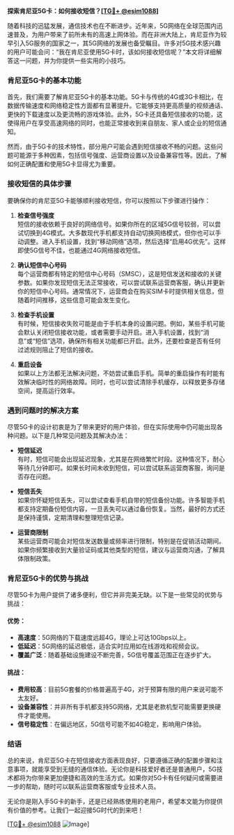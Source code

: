 **探索肯尼亚5G卡：如何接收短信？[[TG💪+ @esim1088](https://t.me/s/esim1088)]**

随着科技的迅猛发展，通信技术也在不断进步。近年来，5G网络在全球范围内迅速普及，为用户带来了前所未有的高速上网体验。而在非洲大陆上，肯尼亚作为较早引入5G服务的国家之一，其5G网络的发展也备受瞩目。许多对5G技术感兴趣的用户可能会问：“我在肯尼亚使用5G卡时，该如何接收短信呢？”本文将详细解答这一问题，并为你提供一些实用的小技巧。

### 肯尼亚5G卡的基本功能

首先，我们需要了解肯尼亚5G卡的基本功能。5G卡与传统的4G或3G卡相比，在数据传输速度和网络稳定性方面都有显著提升。它能够支持更高质量的视频通话、更快的下载速度以及更流畅的游戏体验。此外，5G卡还具备短信接收的功能，这使得用户在享受高速网络的同时，也能正常接收到来自朋友、家人或企业的短信通知。

然而，由于5G卡的技术特性，部分用户可能会遇到短信接收不畅的问题。这些问题可能源于多种因素，包括信号强度、运营商设置以及设备兼容性等。因此，了解如何正确配置和使用5G卡显得尤为重要。

### 接收短信的具体步骤

要确保你的肯尼亚5G卡能够顺利接收短信，你可以按照以下步骤进行操作：

1. **检查信号强度**  
   短信的接收依赖于良好的网络信号。如果你所在的区域5G信号较弱，可以尝试切换到4G模式。大多数现代手机都支持自动切换网络模式，但你也可以手动调整。进入手机设置，找到“移动网络”选项，然后选择“启用4G优先”。这样即使5G信号不佳，也能通过4G网络接收短信。

2. **确认短信中心号码**  
   每个运营商都有特定的短信中心号码（SMSC），这是短信发送和接收的关键参数。如果你发现短信无法正常接收，可以尝试联系运营商客服，确认并更新你的短信中心号码。通常情况下，运营商会在购买SIM卡时提供相关信息，但随着时间推移，这些信息可能会发生变化。

3. **检查手机设置**  
   有时候，短信接收失败可能是由于手机本身的设置问题。例如，某些手机可能会默认关闭短信接收功能，或者需要手动开启。进入手机设置，找到“消息”或“短信”选项，确保所有相关功能都已开启。此外，还要检查是否有任何过滤规则阻止了短信的接收。

4. **重启设备**  
   如果以上方法都无法解决问题，不妨尝试重启手机。简单的重启操作有时能有效解决临时性的网络故障。同时，也可以尝试清除手机缓存，以释放更多存储空间，提高运行效率。

### 遇到问题时的解决方案

尽管5G卡的设计初衷是为了带来更好的用户体验，但在实际使用中仍可能出现各种问题。以下是几种常见问题及其解决办法：

- **短信延迟**  
  有时，短信可能会出现延迟现象，尤其是在网络繁忙时段。这种情况下，耐心等待几分钟即可。如果长时间未收到短信，可以尝试联系运营商客服，询问是否存在问题。

- **短信丢失**  
  如果你怀疑短信丢失，可以尝试查看手机自带的短信备份功能。许多智能手机都支持定期备份短信内容，一旦丢失可以通过备份恢复。当然，最好的方式还是保持谨慎，定期清理和整理短信记录。

- **运营商限制**  
  某些运营商可能会对短信发送数量或频率进行限制，特别是在促销活动期间。如果你频繁接收到大量验证码或其他类型的短信，建议与运营商沟通，了解具体限制政策。

### 肯尼亚5G卡的优势与挑战

尽管5G卡为用户提供了诸多便利，但它并非完美无缺。以下是一些常见的优势与挑战：

#### 优势：
- **高速度**：5G网络的下载速度远超4G，理论上可达10Gbps以上。
- **低延迟**：5G网络的延迟极低，适合实时应用如在线游戏和视频会议。
- **覆盖广泛**：随着基础设施建设不断完善，5G信号覆盖范围正在逐步扩大。

#### 挑战：
- **费用较高**：目前5G套餐的价格普遍高于4G，对于预算有限的用户来说可能不太友好。
- **设备兼容性**：并非所有手机都支持5G网络，尤其是老款机型可能需要更换硬件才能使用。
- **信号稳定性**：在偏远地区，5G信号可能不如4G稳定，影响用户体验。

### 结语

总的来说，肯尼亚5G卡在短信接收方面表现良好，只要遵循正确的配置步骤和注意事项，就能享受到无缝的通信体验。无论你是科技爱好者还是普通用户，5G技术都将为你带来更加便捷和高效的生活方式。如果你对5G卡有任何疑问或需要进一步的帮助，随时可以联系运营商客服或专业技术人员。

无论你是刚入手5G卡的新手，还是已经熟练使用的老用户，希望本文能为你提供有价值的参考。让我们一起迎接5G时代的到来吧！

[[TG💪+ @esim1088](https://t.me/s/esim1088) ![Image](https://i.postimg.cc/4NQfJmqS/Snipaste-2025-05-13-00-14-12.png)]